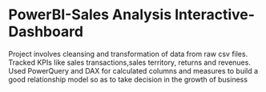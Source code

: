 # PowerBI-Sales Analysis Interactive-Dashboard 
Project involves cleansing and transformation of data from raw csv files. 
Tracked KPIs like sales transactions,sales territory, returns and revenues. 
Used PowerQuery and DAX for calculated columns and measures to build a good relationship model so as to take decision in the growth of business
